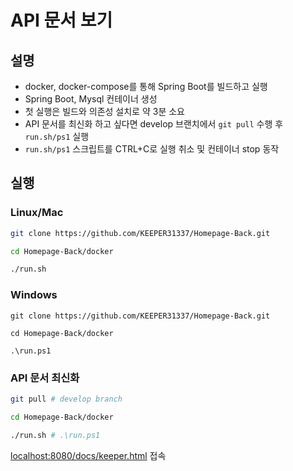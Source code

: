 # API 문서 보기
## 설명
- docker, docker-compose를 통해 Spring Boot를 빌드하고 실행
- Spring Boot, Mysql 컨테이너 생성
- 첫 실행은 빌드와 의존성 설치로 약 3분 소요
- API 문서를 최신화 하고 싶다면 develop 브랜치에서 ```git pull``` 수행 후 ```run.sh/ps1``` 실행
- ```run.sh/ps1``` 스크립트를 CTRL+C로 실행 취소 및 컨테이너 stop 동작

## 실행
### Linux/Mac
```bash
git clone https://github.com/KEEPER31337/Homepage-Back.git

cd Homepage-Back/docker

./run.sh
```

### Windows
```
git clone https://github.com/KEEPER31337/Homepage-Back.git

cd Homepage-Back/docker

.\run.ps1
```

### API 문서 최신화
```bash
git pull # develop branch

cd Homepage-Back/docker

./run.sh # .\run.ps1
```

[localhost:8080/docs/keeper.html](http://localhost:8080/docs/keeper.html) 접속